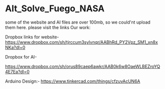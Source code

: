 # Alt_Solve_Fuego_NASA
some of the website and AI files are over 100mb, so we could'nt upload them here. please visit the links
Our work:

   Dropbox links for website- https://www.dropbox.com/sh/tjrccum3sylvnqr/AABhRd_PY2Vpz_SM1_xn8xNKa?dl=0

   Dropbox for AI-

https://www.dropbox.com/sh/orus89caep6awkr/AAB0k6w8OaeWLBEZroYQ4E7Ea?dl=0 

   Arduino Design:- https://www.tinkercad.com/things/cfzuvAcUN6A 
